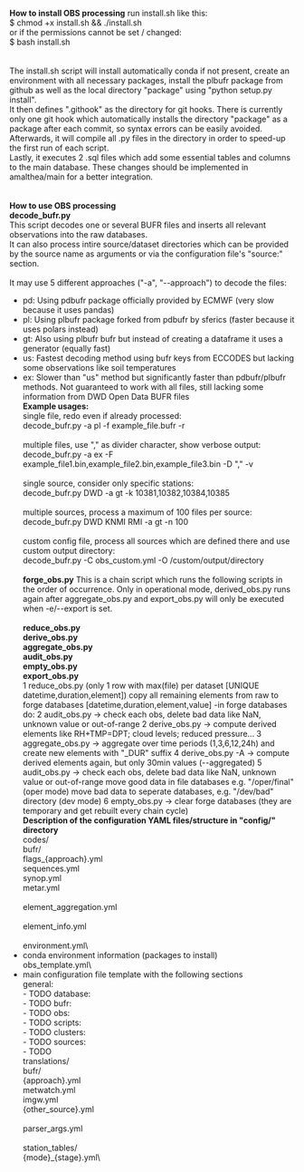 **How to install OBS processing**
run install.sh like this:\
$ chmod +x install.sh && ./install.sh\
or if the permissions cannot be set / changed:\
$ bash install.sh\
\
\
The install.sh script will install automatically conda if not present, create an environment with all necessary packages, install the plbufr package from github as well as the local directory "package" using "python setup.py install".\
It then defines ".githook" as the directory for git hooks. There is currently only one git hook which automatically installs the directory "package" as a package after each commit, so syntax errors can be easily avoided.\
Afterwards, it will compile all .py files in the directory in order to speed-up the first run of each script.\
Lastly, it executes 2 .sql files which add some essential tables and columns to the main database. These changes should be implemented in amalthea/main for a better integration.\
\
\
**How to use OBS processing**
\
**decode_bufr.py**
\
This script decodes one or several BUFR files and inserts all relevant observations into the raw databases.\
It can also process intire source/dataset directories which can be provided by the source name as arguments or via the configuration file's "source:" section.\
\
It may use 5 different approaches ("-a", "--approach") to decode the files:
- pd: Using pdbufr package officially provided by ECMWF (very slow because it uses pandas)
- pl: Using plbufr package forked from pdbufr by sferics (faster because it uses polars instead)
- gt: Also using plbufr bufr but instead of creating a dataframe it uses a generator (equally fast)
- us: Fastest decoding method using bufr keys from ECCODES but lacking some observations like soil temperatures
- ex: Slower than "us" method but significantly faster than pdbufr/plbufr methods. Not guaranteed to work with all files, still lacking some information from DWD Open Data BUFR files
\
**Example usages:**
\
single file, redo even if already processed:\
decode\_bufr.py -a pl -f example\_file.bufr -r\
\
multiple files, use "," as divider character, show verbose output:\
decode\_bufr.py -a ex -F example\_file1.bin,example\_file2.bin,example\_file3.bin -D "," -v\
\
single source, consider only specific stations:\
decode\_bufr.py DWD -a gt -k 10381,10382,10384,10385\
\
multiple sources, process a maximum of 100 files per source:\
decode\_bufr.py DWD KNMI RMI -a gt -n 100\
\
custom config file, process all sources which are defined there and use custom output directory:\
decode\_bufr.py -C obs\_custom.yml -O /custom/output/directory\
\
**forge_obs.py**
This is a chain script which runs the following scripts in the order of occurrence. Only in operational mode, derived\_obs.py runs again after aggregate\_obs.py and export\_obs.py will only be executed when -e/--export is set.\
\
**reduce_obs.py**
\
**derive_obs.py**
\
**aggregate_obs.py**
\
**audit_obs.py**
\
**empty_obs.py**
\
**export_obs.py**
\
1 reduce\_obs.py (only 1 row with max(file) per dataset [UNIQUE datetime,duration,element])
  copy all remaining elements from raw to forge databases [datetime,duration,element,value]
-in forge databases do:
2 audit\_obs.py      ->  check each obs, delete bad data like NaN, unknown value or out-of-range
2 derive\_obs.py     ->  compute derived elements like RH+TMP=DPT; cloud levels; reduced pressure...
3 aggregate\_obs.py  ->  aggregate over time periods (1,3,6,12,24h) and create new elements with "\_DUR" suffix
4 derive\_obs.py -A  ->  compute derived elements again, but only 30min values (--aggregated)
5 audit\_obs.py      ->  check each obs, delete bad data like NaN, unknown value or out-of-range
                        move good data in file databases e.g. "/oper/final" (oper mode)
                        move bad data to seperate databases, e.g. "/dev/bad" directory (dev mode)
6 empty\_obs.py      ->  clear forge databases (they are temporary and get rebuilt every chain cycle)
\
**Description of the configuration YAML files/structure in "config/" directory**
\
codes/\
        bufr/\
                flags_{approach}.yml\
                sequences.yml\
synop.yml\
metar.yml\
\
element\_aggregation.yml\
\
element\_info.yml\
\
environment.yml\
- conda environment information (packages to install)
\
obs\_template.yml\
- main configuration file template with the following sections
\
	general:\
	  - TODO
	database:\
	  - TODO
	bufr:\
	  - TODO
	obs:\
	  - TODO
	scripts:\
	  - TODO
	clusters:\
	  - TODO
	sources:\
	  - TODO
\
translations/\
	bufr/\
		{approach}.yml\
	metwatch.yml\
	imgw.yml\
	{other_source}.yml\
\
parser\_args.yml\
\
station\_tables/\
	{mode}_{stage}.yml\
